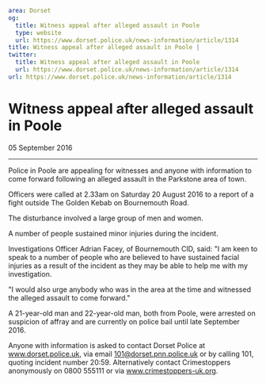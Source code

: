 ```yaml
area: Dorset
og:
  title: Witness appeal after alleged assault in Poole
  type: website
  url: https://www.dorset.police.uk/news-information/article/1314
title: Witness appeal after alleged assault in Poole |
twitter:
  title: Witness appeal after alleged assault in Poole
  url: https://www.dorset.police.uk/news-information/article/1314
url: https://www.dorset.police.uk/news-information/article/1314
```

# Witness appeal after alleged assault in Poole

05 September 2016

* * *

Police in Poole are appealing for witnesses and anyone with information to come forward following an alleged assault in the Parkstone area of town.

Officers were called at 2.33am on Saturday 20 August 2016 to a report of a fight outside The Golden Kebab on Bournemouth Road.

The disturbance involved a large group of men and women.

A number of people sustained minor injuries during the incident.

Investigations Officer Adrian Facey, of Bournemouth CID, said: "I am keen to speak to a number of people who are believed to have sustained facial injuries as a result of the incident as they may be able to help me with my investigation.

"I would also urge anybody who was in the area at the time and witnessed the alleged assault to come forward."

A 21-year-old man and 22-year-old man, both from Poole, were arrested on suspicion of affray and are currently on police bail until late September 2016.

Anyone with information is asked to contact Dorset Police at www.dorset.police.uk, via email 101@dorset.pnn.police.uk or by calling 101, quoting incident number 20:59. Alternatively contact Crimestoppers anonymously on 0800 555111 or via www.crimestoppers-uk.org.
